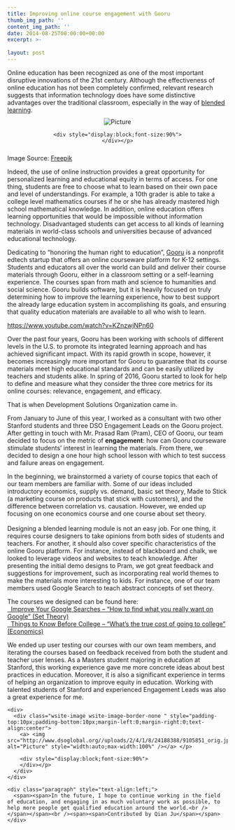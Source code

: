 ```yaml
---
title: Improving online course engagement with Gooru
thumb_img_path: ''
content_img_path: ''
date: 2014-08-25T00:00:00+00:00
excerpt: >-
  
layout: post
---
```

<div class="paragraph" style="text-align:left;">
  <span><span>Online education has been recognized as one of the most important disruptive innovations of the 21</span><span>st</span><span> century. Although the effectiveness of online education has not been completely confirmed, relevant research suggests that information technology does have some distinctive advantages over the traditional classroom, especially in the way of </span><a href="https://en.wikipedia.org/wiki/Blended_learning"><span>blended learning</span></a><span>.</span></span>
</div>

<div>
  <div class="wsite-image wsite-image-border-none " style="padding-top:10px;padding-bottom:10px;margin-left:0;margin-right:0;text-align:center">
    <a> <img src="http://www.dsoglobal.org//uploads/2/4/1/8/24188388/352623_orig.jpg" alt="Picture" style="width:auto;max-width:100%" /></a> </p> 
    
    <div style="display:block;font-size:90%">
    </div></p>
  </div>
</div>

<div class="paragraph" style="text-align:left;">
  <span><span>Image Source: </span><a href="http://www.freepik.com/free-vector/online-education_780890.htm"><span>Freepik</span></a></span></p> 
  
  <p>
    <span><span>Indeed, the use of online instruction provides a great opportunity for personalized learning and educational equity in terms of access. For one thing, students are free to choose what to learn based on their own pace and level of understandings. For example, a 10th grader is able to take a college level mathematics courses if he or she has already mastered high school mathematical knowledge. In addition, online education offers learning opportunities that would be impossible without information technology. Disadvantaged students can get access to all kinds of learning materials in world-class schools and universities because of advanced educational technology.</span></span>
  </p>
  
  <p>
    <span><span>Dedicating to “honoring the human right to education”, </span><a href="https://www.gooru.org/"><span>Gooru</span></a><span> is a nonprofit edtech startup that offers an online courseware platform for K-12 settings. Students and educators all over the world can build and deliver their course materials through Gooru, either in a classroom setting or a self-learning experience. The courses span from math and science to humanities and social science. Gooru builds software, but it is heavily focused on truly determining how to improve the learning experience, how to best support the already large education system in accomplishing its goals, and ensuring that quality education materials are available to all who wish to learn.</span></span>
  </p>
  
  <p>
    <span><a href="https://www.youtube.com/watch?v=KZnzwjNPn60"><span>https://www.youtube.com/watch?v=KZnzwjNPn60</span></a></span>
  </p>
  
  <p>
    <span><span>Over the past four years, Gooru has been working with schools of different levels in the U.S. to promote its integrated learning approach and has achieved significant impact. With its rapid growth in scope, however, it becomes increasingly more important for Gooru to guarantee that its course materials meet high educational standards and can be easily utilized by teachers and students alike. In spring of 2016, Gooru started to look for help to define and measure what they consider the three core metrics for its online courses: relevance, engagement, and efficacy.</span></span>
  </p>
  
  <p>
    <span><span>That is when Development Solutions Organization came in.</span></span>
  </p>
  
  <p>
    <span><span>From January to June of this year, I worked as a consultant with two other Stanford students and three DSO Engagement Leads on the Gooru project. After getting in touch with Mr. Prasad Ram (Pram), CEO of Gooru, our team decided to focus on the metric of <strong>engagement</strong>: how can Gooru courseware stimulate students’ interest in learning the materials. From there, we decided to design a one hour high school lesson with which to test success and failure areas on engagement.</span></span>
  </p>
  
  <p>
    <span><span>In the beginning, we brainstormed a variety of course topics that each of our team members are familiar with. Some of our ideas included introductory economics, supply vs. demand, basic set theory, Made to Stick (a marketing course on products that stick with customers), and the difference between correlation vs. causation. However, we ended up focusing on one economics course and one course about set theory.</span></span><br />​<br /><span><span>Designing a blended learning module is not an easy job. For one thing, it requires course designers to take opinions from both sides of students and teachers. For another, it should also cover specific characteristics of the online Gooru platform. For instance, instead of blackboard and chalk, we looked to leverage videos and websites to teach knowledge. After presenting the initial demo designs to Pram, we got great feedback and suggestions for improvement, such as incorporating real world themes to make the materials more interesting to kids. For instance, one of our team members used Google Search to teach abstract concepts of set theory.</span></span>
  </p>
  
  <p>
    <span><span>The courses we designed can be found here:<br /><span><a href="http://bit.ly/set-theory-gooru"><span>  Improve Your Google Searches &#8211; &#8220;How to find what you really want on Google&#8221; (Set Theory)</span></a></span></span></span><br /><span><a href="http://bit.ly/econ-gooru"><span>  Things to Know Before College &#8211; &#8220;What&#8217;s the true cost of going to college&#8221; (Economics)</span></a></span>
  </p>
  
  <p>
    <span><span>We ended up user testing our courses with our own team members, and iterating the courses based on feedback received from both the student and teacher user lenses. As a Masters student majoring in education at Stanford, this working experience gave me more concrete ideas about best practices in education. Moreover, it is also a significant experience in terms of helping an organization to improve equity in education. Working with talented students of Stanford and experienced Engagement Leads was also a great experience for me.</span></span> </div> 
    
    <div>
      <div class="wsite-image wsite-image-border-none " style="padding-top:10px;padding-bottom:10px;margin-left:0;margin-right:0;text-align:center">
        <a> <img src="http://www.dsoglobal.org//uploads/2/4/1/8/24188388/9105851_orig.jpg" alt="Picture" style="width:auto;max-width:100%" /></a> </p> 
        
        <div style="display:block;font-size:90%">
        </div></p>
      </div>
    </div>
    
    <div class="paragraph" style="text-align:left;">
      <span><span>In the future, I hope to continue working in the field of education, and engaging in as much voluntary work as possible, to help more people get qualified education around the world.<br />​</span></span><br /><span><span>Contributed by Qian Ju</span></span>
    </div>